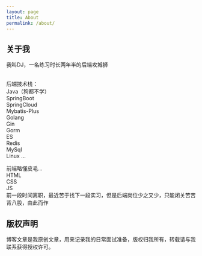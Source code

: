 ```yaml
---
layout: page
title: About
permalink: /about/
---
```


## 关于我
我叫DJ，一名练习时长两年半的后端攻城狮

<br>
后端技术栈：
<br>
Java（狗都不学）
<br>
SpringBoot
<br>
SpringCloud
<br>
Mybatis-Plus
<br>
Golang
<br>
Gin
<br>
Gorm
<br>
ES
<br>
Redis
<br>
MySql
<br>
Linux
...

前端略懂皮毛...
<br>
HTML
<br>
CSS
<br>
JS
<br>
前一段时间离职，最近苦于找下一段实习，但是后端岗位少之又少，只能闭关苦苦背八股，由此而作

## 版权声明

博客文章是我原创文章，用来记录我的日常面试准备，版权归我所有，转载请与我联系获得授权许可。
